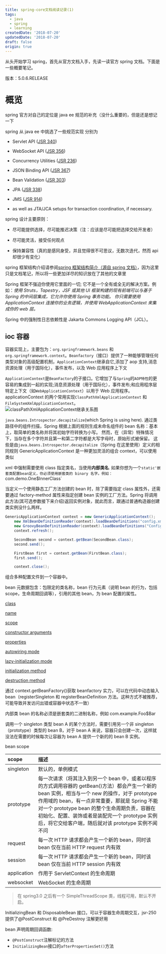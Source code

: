 ```yaml
---
title: spring-core文档阅读记录(1)
tags:
  - java
  - spring
  - learning
createdDate: '2018-07-20'
updatedDate: '2018-07-20'
draft: false
origin: true
---
```


从头开始学习 spring，首先从官方文档入手，先读一读官方 spring 文档。下面是一些概要笔记。

版本：5.0.6.RELEASE

# 概览

spring 官方对自己的定位是 java ee 规范的补充（没什么重要的，但是还是想记一下

spring 从 java ee 中挑选了一些规范实现 分别为

- Servlet API ([JSR 340](https://jcp.org/en/jsr/detail?id=340))

- WebSocket API ([JSR 356](https://www.jcp.org/en/jsr/detail?id=356))

- Concurrency Utilities ([JSR 236](https://www.jcp.org/en/jsr/detail?id=236))

- JSON Binding API ([JSR 367](https://jcp.org/en/jsr/detail?id=367))

- Bean Validation ([JSR 303](https://jcp.org/en/jsr/detail?id=303))

- JPA ([JSR 338](https://jcp.org/en/jsr/detail?id=338))

- JMS ([JSR 914](https://jcp.org/en/jsr/detail?id=914))

- as well as JTA/JCA setups for transaction coordination, if necessary.

spring 设计主要原则：

- 尽可能提供选择，尽可能推迟决策（注：应该是尽可能把选择交给开发者）

- 尽可能灵活，接受任何观点

- 保持兼容性（真的是感同身受，并且觉得很不可思议，无数次迭代，然而 api 却很少有变化）

spring 框架结构介绍请参阅[spring 框架结构简介（源自 spring 文档）](http://zido.site/2018-08-15-spring-structure/)，因为这里只是文档笔记，所以将一些更加详尽的知识放在了其他的文章里

Spring 框架不强迫你使用它里面的一切; 它不是一个全有或全无的解决方案。例如：_使用 Struts，Tapestry，JSF 或其他 UI 框架构建的现有前端可以与基于 Spring 的中间层集成，它允许你使用 Spring 事务功能。 你只需要使用 ApplicationContext 连接你的业务逻辑，并使用 WebApplicationContext 来集成你的 web 层。_

Spring 中的强制性日志依赖性是 Jakarta Commons Logging API（JCL）。

## ioc 容器

容器实现上，主要包为：`org.springframework.beans` 和 `org.springframework.context`。`Beanfactory`（接口）提供了一种能够管理任何类型对象的高级配置机制，`ApplicationContext`继承自它,添加了 aop 支持,消息资源处理（用于国际化），事件发布，以及 Web 应用程序上下文

`ApplicationContext`是`BeanFactory`的子接口。它增加了与`Spring`的`AOP特性`的更容易的集成到一起的实现;消息资源处理（用于国际化），事件发布;和应用程序层特定上下文（如`WebApplicationContext`）以用于 Web 应用程序。applicationContext 的两个常用实现`ClassPathXmlApplicationContext` 和 `FileSystemXmlApplicationContext`。
![classPathXmlApplicationContext继承关系图](http://odp22tnw6.bkt.clouddn.com/blog/ClassPathXmlApplicationContext.png)

`java.beans.Introspector.decapitalize`(which Spring is using here). 通过类路径中的组件扫描，Spring 根据上面的规则生成未命名组件的 bean 名称：基本上，取简单的类名称并将其初始字符转换为小写。 然而，在（异常）特殊情况下，当存在多个字符并且第一和第二字符都是大写字母时，原始形式被保留。 这些是由`java.beans.Introspector.decapitalize`（Spring 在这里使用）定义的相同规则
GenericApplicationContext 是一种更加灵活的组合 context，可以使用类似

xml 中强制需要使用 class 指定类名，当使用**内部类名**. 如果你想为一个`static'嵌套类配置bean定义，你必须使用嵌套类的 binary 名字。例如：`com.demo.One\$InnerClass`

当定义一个使用静态工厂方法创建的 bean 时，除了需要指定 class 属性外，还需要通过 factory-method 属性来指定创建 bean 实例的工厂方法。Spring 将调用此方法(其可选参数接下来介绍)返回实例对象，就此而言，跟通过普通构造器创建类实例没什么两样。

```java
GenericApplicationContext context = new GenericApplicationContext();
    new XmlBeanDefinitionReader(context).loadBeanDefinitions("config.xml");
    new GroovyBeanDefinitionReader(context).loadBeanDefinitions("Config.groovy");
    context.refresh();

    SecondBean second = context.getBean(SecondBean.class);
    second.send();

    FirstBean first = context.getBean(FirstBean.class);
    first.send();

    context.close();
```

组合多种配置文件到一个容器中。

bean 元数据包含：包限定的类名称，bean 行为元素（说明 bean 的行为，包括 scope，生命周期回调等），引用的其他 bean，为 bean 配置的属性。

[class](https://docs.spring.io/spring/docs/5.0.6.RELEASE/spring-framework-reference/core.html#beans-factory-class)

[name](https://docs.spring.io/spring/docs/5.0.6.RELEASE/spring-framework-reference/core.html#beans-beanname)

[scope](https://docs.spring.io/spring/docs/5.0.6.RELEASE/spring-framework-reference/core.html#beans-factory-scopes)

[constructor arguments](https://docs.spring.io/spring/docs/5.0.6.RELEASE/spring-framework-reference/core.html#beans-factory-collaborators)

[properties](https://docs.spring.io/spring/docs/5.0.6.RELEASE/spring-framework-reference/core.html#beans-factory-collaborators)

[autowiring mode](https://docs.spring.io/spring/docs/5.0.6.RELEASE/spring-framework-reference/core.html#beans-factory-autowire)

[lazy-initialization mode](https://docs.spring.io/spring/docs/5.0.6.RELEASE/spring-framework-reference/core.html#beans-factory-lazy-init)

[initialization method](https://docs.spring.io/spring/docs/5.0.6.RELEASE/spring-framework-reference/core.html#beans-factory-lifecycle-initializingbean)

[destruction method](https://docs.spring.io/spring/docs/5.0.6.RELEASE/spring-framework-reference/core.html#beans-factory-lifecycle-disposablebean)

通过 context.getBeanFactory()获取 beanfactory 实力，可以在代码中动态输入 bean（registerSingleton 和 registerBeanDefinition 方法。这种方式不被推荐，可能导致并发访问出错或容器中状态不一致）

内部类 bean 的名称必须是嵌套类的二进制名称，例如 com.example.Foo\$Bar

调用一个 singleton 类型 bean A 的某个方法时，需要引用另一个非 singleton（prototype）类型的 bean B，对于 bean A 来说，容器只会创建一次，这样就没法在需要的时候每次让容器为 bean A 提供一个新的的 bean B 实例。

bean scope

| scope       | 描述                                                                                                                                                                                                                                                                                                                                                      |
| :---------- | :-------------------------------------------------------------------------------------------------------------------------------------------------------------------------------------------------------------------------------------------------------------------------------------------------------------------------------------------------------- |
| singleton   | 默认的，单例模式                                                                                                                                                                                                                                                                                                                                          |
| prototype   | 每一次请求（将其注入到另一个 bean 中，或者以程序的方式调用容器的 getBean()方法）都会产生一个新的 bean 实例，相当与一个 new 的操作，对于 prototype 作用域的 bean，有一点非常重要，那就是 Spring 不能对一个 prototype bean 的整个生命周期负责，容器在初始化、配置、装饰或者是装配完一个 prototype 实例后，将它交给客户端，随后就对该 prototype 实例不闻不问 |
| request     | 每一次 HTTP 请求都会产生一个新的 bean，同时该 bean 仅在当前 HTTP request 内有效                                                                                                                                                                                                                                                                           |
| session     | 每一次 HTTP 请求都会产生一个新的 bean，同时该 bean 仅在当前 HTTP session 内有效                                                                                                                                                                                                                                                                           |
| application | 作用于 ServletContext 的生命周期                                                                                                                                                                                                                                                                                                                          |
| websocket   | WebSocket 的生命周期                                                                                                                                                                                                                                                                                                                                      |

> 在 spring3.0 之后有一个 SimpleThreadScope 类，线程可用，默认不开启。

InitializingBean 和 DisposableBean 接口，可以于容器生命周期交互，jsr-250 提供了@PostConstruct 和 @PreDestroy 注解更好用

bean 声明周期回调函数:

- `@PostConstruct`注解标记的方法
- `InitializingBean`接口的`afterPropertiesSet()`方法
